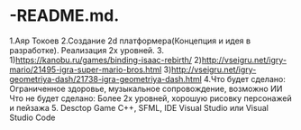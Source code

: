 # -README.md.
1.Аяр Токоев
2.Создание 2d платформера(Концепция и идея в разработке). Реализация 2х уровней.
3. 1)https://kanobu.ru/games/binding-isaac-rebirth/
   2)http://vseigru.net/igry-mario/21495-igra-super-mario-bros.html
   3)http://vseigru.net/igry-geometriya-dash/21738-igra-geometriya-dash.html
4.Что будет сделано: Ограниченное здоровье, музыкальное сопровождение, возможно ИИ
  Что не будет сделано: Более 2х уровней, хорошую рисовку персонажей и пейзажа
5. Desctop Game 
   C++, SFML, IDE Visual Studio или Visual Studio Code
